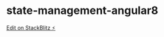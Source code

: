 # state-management-angular8

[Edit on StackBlitz ⚡️](https://stackblitz.com/edit/state-management-angular8)